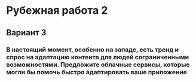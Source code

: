 # Рубежная работа 2
## Вариант 3

### В настоящий момент, особенно на западе, есть тренд и спрос на адаптацию контента для людей сограниченными возможностями. Предложите облачные сервисы, которые могли бы помочь быстро адаптировать ваше приложение

